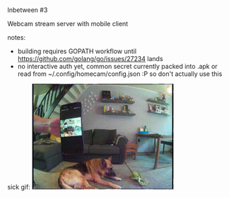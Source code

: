 #
Inbetween #3

Webcam stream server with mobile client

notes:
- building requires GOPATH workflow until https://github.com/golang/go/issues/27234 lands
- no interactive auth yet, common secret currently packed into .apk or read from ~/.config/homecam/config.json :P so don't actually use this


sick gif:
![gif](https://raw.githubusercontent.com/frizinak/inbetween-go-homecam/master/screen.gif)
